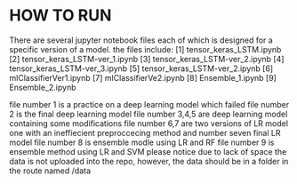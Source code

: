 # HOW TO RUN
There are several jupyter notebook files each of which is designed for a specific version of a model.
the files include:
[1] tensor\_keras\_LSTM.ipynb
[2] tensor\_keras\_LSTM-ver\_1.ipynb
[3] tensor\_keras\_LSTM-ver\_2.ipynb
[4] tensor\_keras\_LSTM-ver\_3.ipynb
[5] tensor\_keras\_LSTM-ver\_2.ipynb
[6] mlClassifierVer1.ipynb
[7] mlClassifierVe2.ipynb
[8] Ensemble\_1.ipynb
[9] Ensemble\_2.ipynb

file number 1 is a practice on a deep learning model which failed
file number 2 is the final deep learning model
file number 3,4,5 are deep learning model containing some modifications
file number 6,7 are two versions of LR model one with an ineffiecient preproccecing method and number seven final LR model
file number 8 is ensemble modle using LR and RF
file number 9 is ensemble method using LR and SVM
please notice due to lack of space the data is not uploaded into the repo, however, the data should be in a folder in the route named /data

